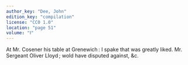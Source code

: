 ```yaml
---
author_key: "Dee, John"
edition_key: "compilation"
license: "CC0 1.0"
location: "page 51"
volume: "Ⅰ"
---
```

At Mr. Cosener his table at Grenewich : I spake that was greatly liked. Mr.
Sergeant Oliver Lloyd ; wold have disputed against, &c.
